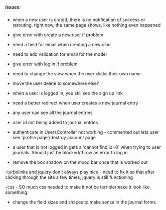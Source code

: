 ##### Issues:

- when a new user is crated, there is no notification of success or rerouting, right now, the same page shows, like nothing even happened

- give error with create a new user if problem

- need a field for email when creating a new user
- need to add validation for email for the model

- give error with log in if problem

- need to change the view when the user clicks their own name
- move the user delete to somewhere else?

- when a user is logged in, you still see the sign up link

- need a better redirect when user creates a new journal entry

- any user can see all the journal entries

- user id not being added to journal entries

- authenticate in UsersController not working - commented out lets user see 'profile page'/destroy account page

- a user that is not logged in gets a 'cannot find id=0' when trying to user journals. Should just be blocked/throw an error to log in

- remove the box shadow on the mood bar once that is worked out

-turbolinks and jquery don't always play nice - need to fix it so that after clicking through the site a few times, jquery is still functioning

-css - SO much css needed to make it not be terrible/make it look like something.

- change the field sizes and shapes to make sense in the journal forms
